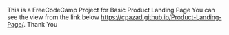 
 This is a FreeCodeCamp Project for Basic Product Landing Page
You can see the view from the link below
 https://cpazad.github.io/Product-Landing-Page/.
Thank You